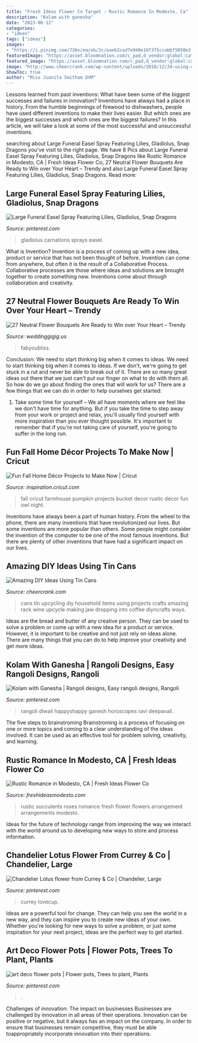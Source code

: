 ```yaml
---
title: "Fresh Ideas Flower Co Target : Rustic Romance In Modesto, Ca"
description: "Kolam with ganesha"
date: "2023-06-12"
categories:
- "ideas"
tags: ["ideas"]
images:
- "https://i.pinimg.com/736x/ea/eb/2c/eaeb2cad7e940e16f3f5ccabbf5850e3.jpg"
featuredImage: "https://asset.bloomnation.com/c_pad,d_vendor:global:catalog:product:image.png,f_auto,fl_preserve_transparency,q_auto/v1605615153/vendor/6235/catalog/product/2/0/20200205070110_file_5e3b10f60b78b_5e3b11bc3992c.jpg"
featured_image: "https://asset.bloomnation.com/c_pad,d_vendor:global:catalog:product:image.png,f_auto,fl_preserve_transparency,q_auto/v1605615153/vendor/6235/catalog/product/2/0/20200205070110_file_5e3b10f60b78b_5e3b11bc3992c.jpg"
image: "http://www.cheercrank.com/wp-content/uploads/2016/12/24-using-cans.jpg"
ShowToc: true
author: "Miss Juanita Smitham DVM"
---
```



Lessons learned from past inventions: What have been some of the biggest successes and failures in innovation?
Inventions have always had a place in history. From the humble beginnings of firewood to dishwashers, people have used different inventions to make their lives easier. But which ones are the biggest successes and which ones are the biggest failures? In this article, we will take a look at some of the most successful and unsuccessful inventions.

	

		
searching about Large Funeral Easel Spray Featuring Lilies, Gladiolus, Snap Dragons you've visit to the right page. We have 8 Pics about Large Funeral Easel Spray Featuring Lilies, Gladiolus, Snap Dragons like Rustic Romance in Modesto, CA | Fresh Ideas Flower Co, 27 Neutral Flower Bouquets Are Ready to Win over Your Heart – Trendy and also Large Funeral Easel Spray Featuring Lilies, Gladiolus, Snap Dragons. Read more:
		
    
## Large Funeral Easel Spray Featuring Lilies, Gladiolus, Snap Dragons

<img loading=lazy src="https://i.pinimg.com/736x/60/be/1a/60be1a17acdbd69aa9e5014f14b10b68.jpg" onerror="this.onerror=null;this.src='https://tse2.mm.bing.net/th?id=OIP.eg-uTtsxqIjPgDxWQCglZAHaNK&amp;pid=15.1';" alt="Large Funeral Easel Spray Featuring Lilies, Gladiolus, Snap Dragons">

_Source: pinterest.com_

>gladiolus carnations sprays easel. 

	

What is Invention?
Invention is a process of coming up with a new idea, product or service that has not been thought of before. Invention can come from anywhere, but often it is the result of a Collaborative Process. Collaborative processes are those where ideas and solutions are brought together to create something new. Inventions come about through collaboration and creativity.

    
## 27 Neutral Flower Bouquets Are Ready To Win Over Your Heart – Trendy

<img loading=lazy src="https://www.weddinggigig.us/wp-content/uploads/2019/01/Neutral-Flower-Bouquets-204702745539422645.jpg" onerror="this.onerror=null;this.src='https://tse3.mm.bing.net/th?id=OIP.gY0S-_dJ5Umg6-CCY37I_QAAAA&amp;pid=15.1';" alt="27 Neutral Flower Bouquets Are Ready to Win over Your Heart – Trendy">

_Source: weddinggigig.us_

>fabyoubliss. 

	

Conclusion: We need to start thinking big when it comes to ideas.
We need to start thinking big when it comes to ideas. If we don't, we're going to get stuck in a rut and never be able to break out of it. There are so many great ideas out there that we just can't put our finger on what to do with them all. So how do we go about finding the ones that will work for us? There are a few things that we can do in order to help ourselves get started: 
1) Take some time for yourself – We all have moments where we feel like we don't have time for anything. But if you take the time to step away from your work or project and relax, you'll usually find yourself with more inspiration than you ever thought possible. It's important to remember that if you're not taking care of yourself, you're going to suffer in the long run.

    
## Fun Fall Home Décor Projects To Make Now | Cricut

<img loading=lazy src="https://d2e2oszluhwxlw.cloudfront.net/inspiration/posts/2017/September/01/Farmhouse-Bucket---A-Night-Owl-Blog.jpg" onerror="this.onerror=null;this.src='https://tse4.mm.bing.net/th?id=OIP.61bBWW3BnpR-hHSQOTE0RAHaLH&amp;pid=15.1';" alt="Fun Fall Home Décor Projects to Make Now | Cricut">

_Source: inspiration.cricut.com_

>fall cricut farmhouse pumpkin projects bucket decor rustic décor fun owl night. 

	

Inventions have always been a part of human history. From the wheel to the phone, there are many inventions that have revolutionized our lives. But some inventions are more popular than others. Some people might consider the invention of the computer to be one of the most famous inventions. But there are plenty of other inventions that have had a significant impact on our lives.

    
## Amazing DIY Ideas Using Tin Cans

<img loading=lazy src="http://www.cheercrank.com/wp-content/uploads/2016/12/24-using-cans.jpg" onerror="this.onerror=null;this.src='https://tse3.mm.bing.net/th?id=OIP.UAOr4cKnolPJvbzQM39tpAHaMo&amp;pid=15.1';" alt="Amazing DIY Ideas Using Tin Cans">

_Source: cheercrank.com_

>cans tin upcycling diy household items using projects crafts amazing rack wine upcycle making jaw dropping into coffee diyncrafts ways. 

	

Ideas are the bread and butter of any creative person. They can be used to solve a problem or come up with a new idea for a product or service. However, it is important to be creative and not just rely on ideas alone. There are many things that you can do to help improve your creativity and get more ideas.

    
## Kolam With Ganesha | Rangoli Designs, Easy Rangoli Designs, Rangoli

<img loading=lazy src="https://i.pinimg.com/736x/ea/eb/2c/eaeb2cad7e940e16f3f5ccabbf5850e3.jpg" onerror="this.onerror=null;this.src='https://tse2.mm.bing.net/th?id=OIP.AOa4i7SJ-uAdn6mSPBczegHaLI&amp;pid=15.1';" alt="Kolam with Ganesha | Rangoli designs, Easy rangoli designs, Rangoli">

_Source: pinterest.com_

>rangoli diwali happyshappy ganesh horoscopes ravi deepavali. 

	

The five steps to brainstroming
Brainstroming is a process of focusing on one or more topics and coming to a clear understanding of the ideas involved. It can be used as an effective tool for problem solving, creativity, and learning.

    
## Rustic Romance In Modesto, CA | Fresh Ideas Flower Co

<img loading=lazy src="https://asset.bloomnation.com/c_pad,d_vendor:global:catalog:product:image.png,f_auto,fl_preserve_transparency,q_auto/v1605615153/vendor/6235/catalog/product/2/0/20200205070110_file_5e3b10f60b78b_5e3b11bc3992c.jpg" onerror="this.onerror=null;this.src='https://tse2.mm.bing.net/th?id=OIP.2eqd6lutvmBzXTBYX-JbEgHaJ4&amp;pid=15.1';" alt="Rustic Romance in Modesto, CA | Fresh Ideas Flower Co">

_Source: freshideasmodesto.com_

>rustic succulents roses romance fresh flower flowers arrangement arrangements modesto. 

	

Ideas for the future of technology range from improving the way we interact with the world around us to developing new ways to store and process information.

    
## Chandelier Lotus Flower From Currey &amp; Co | Chandelier, Large

<img loading=lazy src="https://i.pinimg.com/736x/ca/55/3c/ca553c87e9c397807b271b8bafa19581--lotus-flowers-lighting.jpg" onerror="this.onerror=null;this.src='https://tse4.mm.bing.net/th?id=OIP.1OrFNHie993Tl3WM1sX3dgHaHa&amp;pid=15.1';" alt="Chandelier Lotus flower from Currey &amp; Co | Chandelier, Large">

_Source: pinterest.com_

>currey lovecup. 

	

Ideas are a powerful tool for change. They can help you see the world in a new way, and they can inspire you to create new ideas of your own. Whether you're looking for new ways to solve a problem, or just some inspiration for your next project, ideas are the perfect way to get started.

    
## Art Deco Flower Pots | Flower Pots, Trees To Plant, Plants

<img loading=lazy src="https://i.pinimg.com/originals/64/2d/94/642d94926ed78e17b10f81a9f7eb533c.jpg" onerror="this.onerror=null;this.src='https://tse3.mm.bing.net/th?id=OIP.LjYSf6BKGuC-iAsoH3HG6wHaJ4&amp;pid=15.1';" alt="art deco flower pots | Flower pots, Trees to plant, Plants">

_Source: pinterest.com_

>. 

	

Challenges of innovation: The impact on businesses
Businesses are challenged by innovation in all areas of their operations. Innovation can be positive or negative, but it always has an impact on the company. In order to ensure that businesses remain competitive, they must be able toappropriately incorporate innovation into their operations.

